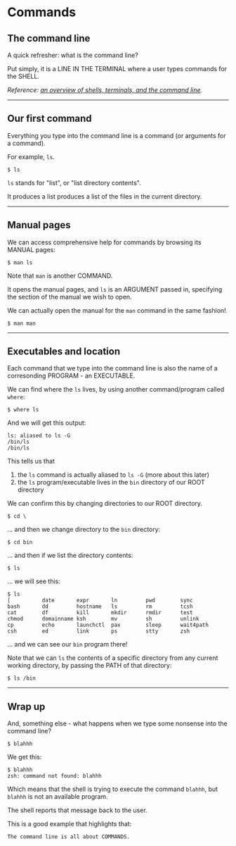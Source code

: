 # Commands

## The command line
A quick refresher: what is the command line?

Put simply, it is a LINE IN THE TERMINAL where a user types commands for the SHELL.

_Reference: [an overview of shells, terminals, and the command line](/lessons/00-shells-terminals-command-line.md)._

----
## Our first command
Everything you type into the command line is a command (or arguments for a command).

For example, `ls`.

```
$ ls
```
`ls` stands for "list", or "list directory contents".

It produces a list produces a list of the files in the current directory.

----
## Manual pages

We can access comprehensive help for commands by browsing its MANUAL pages:

```
$ man ls
```

Note that `man` is another COMMAND.

It opens the manual pages, and `ls` is an ARGUMENT passed in, specifying the section of the manual we wish to open.


We can actually open the manual for the `man` command in the same fashion!
```
$ man man
```
----
## Executables and location
Each command that we type into the command line is also the name of a corresonding PROGRAM - an EXECUTABLE.

We can find where the `ls` lives, by using another command/program called `where`:

```
$ where ls
```

And we will get this output:
```
ls: aliased to ls -G
/bin/ls
/bin/ls
```

This tells us that
1. the `ls` command is actually aliased to `ls -G` (more about this later)
2. the `ls` program/executable lives in the `bin` directory of our ROOT directory

We can confirm this by changing directories to our ROOT directory.
```
$ cd \
```

... and then we change directory to the `bin` directory:
```
$ cd bin
```

... and then if we list the directory contents:
```
$ ls
```

... we will see this:
```
$ ls
[          date       expr       ln         pwd        sync
bash       dd         hostname   ls         rm         tcsh
cat        df         kill       mkdir      rmdir      test
chmod      domainname ksh        mv         sh         unlink
cp         echo       launchctl  pax        sleep      wait4path
csh        ed         link       ps         stty       zsh
```

... and we can see our `bin` program there!

Note that we can `ls` the contents of a specific directory from any current working directory,
by passing the PATH of that directory:
```
$ ls /bin
```

----
## Wrap up
And, something else - what happens when we type some nonsense into the command line?
```
$ blahhh
```

We get this:
```
$ blahhh
zsh: command not found: blahhh
```

Which means that the shell is trying to execute the command `blahhh`, but `blahhh` is not an available program.

The shell reports that message back to the user.

This is a good example that highlights that:

```
The command line is all about COMMANDS.
```
